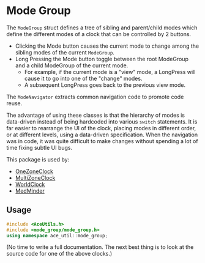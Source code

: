# Mode Group

The `ModeGroup` struct defines a tree of sibling and parent/child modes which
define the different modes of a clock that can be controlled by 2 buttons.
* Clicking the Mode button causes the current mode to change among the sibling
  modes of the current `ModeGroup`.
* Long Pressing the Mode button toggle between the root ModeGroup and a
  child ModeGroup of the current mode.
    * For example, if the current mode is a "view" mode, a LongPress will
      cause it to go into one of the "change" modes.
    * A subsequent LongPress goes back to the previous view mode.

The `ModeNavigator` extracts common navigation code to promote code reuse.

The advantage of using these classes is that the hierarchy of modes is
data-driven instead of being hardcoded into various `switch` statements. It is
far easier to rearrange the UI of the clock, placing modes in different order,
or at different levels, using a data-driven specification. When the navigation
was in code, it was quite difficult to make changes without spending a lot of
time fixing subtle UI bugs.

This package is used by:

* [OneZoneClock](https://github.com/bxparks/clocks/tree/master/OneZoneClock)
* [MultiZoneClock](https://github.com/bxparks/clocks/tree/master/MultiZoneClock)
* [WorldClock](https://github.com/bxparks/clocks/tree/master/WorldClock)
* [MedMinder](https://github.com/bxparks/clocks/tree/master/MedMinder)

## Usage

```C++
#include <AceUtils.h>
#include <mode_group/mode_group.h>
using namespace ace_util::mode_group;
```

(No time to write a full documentation. The next best thing is to look at the
source code for one of the above clocks.)
